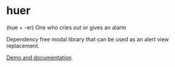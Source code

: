 huer
====

(hue +‎ -er) One who cries out or gives an alarm

Dependency free modal library that can be used as an alert view replacement.

[Demo and documentation](http://www.tomasgreen.se/huer).